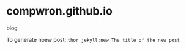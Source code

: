 # compwron.github.io
blog

To generate noew post:
```thor jekyll:new The title of the new post```


